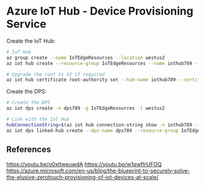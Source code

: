 # Azure IoT Hub - Device Provisioning Service

Create the IoT Hub:

```sh
# IoT Hub
az group create --name IoTEdgeResources --location westus2
az iot hub create --resource-group IoTEdgeResources --name iothub789 --sku F1 --partition-count 2 --mintls "1.2"

# Upgrade the root to V2 if required
az iot hub certificate root-authority set --hub-name iothub789 --certificate-authority v2
```

Create the DPS:

```sh
# Create the DPS
az iot dps create -n dps789 -g IoTEdgeResources -l westus2

# Link with the IoT Hub
hubConnectionString=$(az iot hub connection-string show -n iothub789 --kt primary --query connectionString -o tsv)
az iot dps linked-hub create --dps-name dps789 --resource-group IoTEdgeResources --connection-string $hubConnectionString
```

## References

https://youtu.be/o0xtIweuwdA
https://youtu.be/w1qwfIrUFOQ
https://azure.microsoft.com/en-us/blog/the-blueprint-to-securely-solve-the-elusive-zerotouch-provisioning-of-iot-devices-at-scale/
